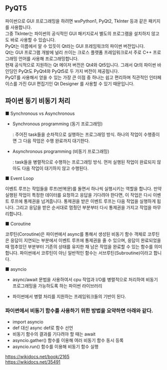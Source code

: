## PyQT5

파이썬으로 GUI 프로그래밍을 하려면 wxPython1, PyQt2, TkInter 등과 같은 패키지를 사용합니다.  
그중 TkInter는 파이썬의 공식적인 GUI 패키지로서 별도의 프로그램을 설치하지 않고도 바로 사용할 수 있습니다.  
PyQt는 이름에서 알 수 있듯이 Qt라는 GUI 프레임워크의 파이썬 버전입니다.  
Qt는 GUI 프로그램 개발에 널리 쓰이는 크로스 플랫폼 프레임워크로서 주로 C++ 프로그래밍 언어를 사용해 프로그래밍합니다.  
현재 공식적으로 지원하는 Qt 메이저 버전은 Qt4와 Qt5입니다. 그래서 Qt의 파이썬 바인딩인 PyQt도 PyQt4와 PyQt5로 두 가지 버전이 제공됩니다.  
PyQT를 사용해서 얻을 수 있는 가장 큰 이점 중 하나는 쉽고 편리하며 직관적인 인터페이스를 가진 GUI 편집기인 Qt Designer 를 사용할 수 있기 때문입니다.  


## 파이썬 동기 비동기 처리
■ Synchronous vs Asynchronous

  - Synchronous programming (동기 프로그래밍)

    : 주어진 task들을 순차적으로 실행하는 프로그래밍 방식. 하나의 작업이 수행중이면 그 다음 작업은 수행 완료까지 대기한다.

  - Asynchronous programming (비동기 프로그래밍)

    : task들을 병렬적으로 수행하는 프로그래밍 방식. 먼저 실행된 작업이 완료되지 않아도 다음 작업이 대기하지 않고 수행된다.

 

■ Event Loop

이벤트 루프는 작업들을 루프(반복문)를 돌면서 하나씩 실행시키는 역할을 합니다. 만약 실행된 작업이 특정한 데이터를 요청하고 응답을 기다려야 한다면, 이 작업은 다시 이벤트 루프에 통제권을 넘겨줍니다. 통제권을 받은 이벤트 루프는 다음 작업을 실행하게 됩니다. 그리고 응답을 받은 순서대로 멈췄던 부분부터 다시 통제권을 가지고 작업을 마무리합니다.

 

■ Coroutine

코루틴(Coroutine)은 파이썬에서 async를 통해서 생성된 비동기 함수 객체로 코루틴은 응답이 지연되는 부분에서 이벤트 루프에 통제권을 줄 수 있으며, 응답이 완료되었을 때 멈추었던 부분부터 기존의 상태를 유지한 채 남은 작업을 완료할 수 있는 함수를 의미합니다. 파이썬에서 코루틴이 아닌 일반적인 함수는 서브루틴(Subroutine)이라고 합니다.


■ asyncio

  - async/await 문법을 사용하여서 cpu 작업과 I/O를 병렬적으로 처리하여 비동기 프로그래밍을 가능하도록 하는 파이썬 라이브러리

  - 파이썬에서 병렬 처리를 지원하는 프레임워크들의 기반이 된다.


### 파이썬에서 비동기 함수를 사용하기 위한 방법을 요약하면 아래와 같다.
- import asyncio  
- def 대신 async def로 함수 선언  
- 비동기 함수의 결과를 기다려야 할 때는 await  
- asyncio.gather() 함수를 이용해 여러 비동기 함수 동시 등록  
- asyncio.run() 함수를 이용해 비동기 함수 실행  

https://wikidocs.net/book/2165  
https://wikidocs.net/35491
